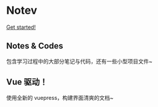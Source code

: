 # Notev

[Get started!](https://siguremo.github.io/notev/)

## Notes & Codes

包含学习过程中的大部分笔记与代码，还有一些小型项目文件~

## Vue 驱动！

使用全新的 vuepress，构建界面清爽的文档~
